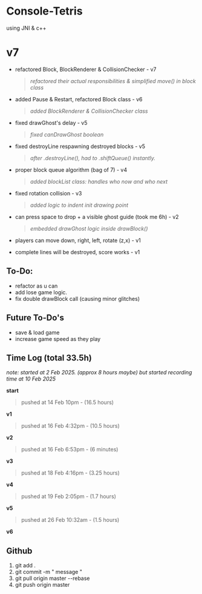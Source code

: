 # Console-Tetris
using JNI & c++ 

# v7
- refactored Block, BlockRenderer & CollisionChecker - v7
  >_refactored their actual responsibilities & simplified move() in block class_

- added Pause & Restart, refactored Block class - v6
  >_added BlockRenderer & CollisionChecker class_

- fixed drawGhost's delay - v5
  >_fixed canDrawGhost boolean_
  
- fixed destroyLine respawning destroyed blocks - v5
  > _after .destroyLine(), had to .shiftQueue() instantly._

- proper block queue algorithm (bag of 7) - v4
  >_added blockList class: handles who now and who next_
  
- fixed rotation collision - v3
  >_added logic to indent init drawing point_
  
- can press space to drop + a visible ghost guide (took me 6h) - v2
  >_embedded drawGhost logic inside drawBlock()_
  
- players can move down, right, left, rotate (z,x) - v1
- complete lines will be destroyed, score works - v1


## To-Do:
- refactor as u can
- add lose game logic.
- fix double drawBlock call (causing minor glitches)

## Future To-Do's
- save & load game
- increase game speed as they play



## Time Log (total 33.5h)
_note: started at 2 Feb 2025. (approx 8 hours maybe) but started recording time at 10 Feb 2025_

**start**

> pushed at 14 Feb 10pm - (16.5 hours)

**v1**
> pushed at 16 Feb 4:32pm - (10.5 hours)

**v2**
> pushed at 16 Feb 6:53pm - (6 minutes)

**v3**
> pushed at 18 Feb 4:16pm - (3.25 hours)

**v4**
> pushed at 19 Feb 2:05pm - (1.7 hours)

 **v5**
 > pushed at 26 Feb 10:32am - (1.5 hours)

 **v6**



## Github
1. git add .
2. git commit -m " message "
3. git pull origin master --rebase
4. git push origin master
